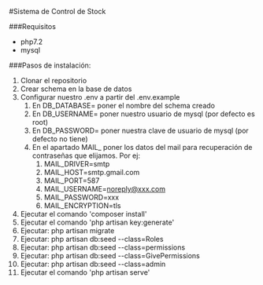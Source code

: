 #Sistema de Control de Stock

###Requisitos
- php7.2
- mysql

###Pasos de instalación:
1. Clonar el repositorio
2. Crear schema en la base de datos
3. Configurar nuestro .env a partir del .env.example
    1. En DB_DATABASE= poner el nombre del schema creado
    2. En DB_USERNAME= poner nuestro usuario de mysql (por defecto es root)
    3. En DB_PASSWORD= poner nuestra clave de usuario de mysql (por defecto no tiene)
    4. En el apartado MAIL_ poner los datos del mail para recuperación de contraseñas que elijamos. Por ej:
        1. MAIL_DRIVER=smtp
        2.   MAIL_HOST=smtp.gmail.com
        3.   MAIL_PORT=587
        4.   MAIL_USERNAME=noreply@xxx.com
        5.   MAIL_PASSWORD=xxx
        6.   MAIL_ENCRYPTION=tls
4. Ejecutar el comando 'composer install'
5. Ejecutar el comando 'php artisan key:generate'
6. Ejecutar: php artisan migrate
7. Ejecutar: php artisan db:seed --class=Roles
8. Ejecutar: php artisan db:seed --class=permissions
9. Ejecutar: php artisan db:seed --class=GivePermissions
10. Ejecutar: php artisan db:seed --class=admin
11. Ejecutar el comando 'php artisan serve'
